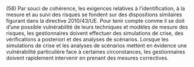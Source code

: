 (56) Par souci de cohérence, les exigences relatives à l’identification, à la mesure et au suivi des risques se fondent sur des dispositions similaires figurant dans la directive 2010/43/UE. Pour tenir compte comme il se doit d’une possible vulnérabilité de leurs techniques et modèles de mesure des risques, les gestionnaires doivent effectuer des simulations de crise, des vérifications a posteriori et des analyses de scénarios. Lorsque les simulations de crise et les analyses de scénarios mettent en évidence une vulnérabilité particulière face à certaines circonstances, les gestionnaires doivent rapidement intervenir en prenant des mesures correctives.